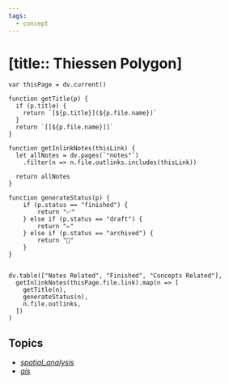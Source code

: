 ```yaml
---
tags:
  - concept
---
```


# [title:: Thiessen Polygon]

```dataviewjs
var thisPage = dv.current()

function getTitle(p) {
  if (p.title) {
    return `[${p.title}](${p.file.name})`
  }
  return `[[${p.file.name}]]`
}

function getInlinkNotes(thisLink) {
  let allNotes = dv.pages(`"notes"`)
    .filter(n => n.file.outlinks.includes(thisLink))

  return allNotes
}

function generateStatus(p) {
	if (p.status == "finished") {
		return "✅"
	} else if (p.status == "draft") {
    	return "✏️"
	} else if (p.status == "archived") {
        return "📂"
	}
}


dv.table(["Notes Related", "Finished", "Concepts Related"],
  getInlinkNotes(thisPage.file.link).map(n => [
    getTitle(n),
    generateStatus(n),
    n.file.outlinks,
  ])
)
```

## Topics

- [_spatial_analysis_](_spatial_analysis_.md)
- [_gis_](_gis_.md)
